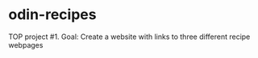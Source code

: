 # odin-recipes
TOP project #1. 
Goal: Create a website with links to three different recipe webpages
